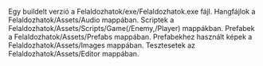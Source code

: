 Egy buildelt verzió a Felaldozhatok/exe/Felaldozhatok.exe fájl.
Hangfájlok a Felaldozhatok/Assets/Audio mappában.
Scriptek a Felaldozhatok/Assets/Scripts/Game(/Enemy,/Player) mappákban.
Prefabek a Felaldozhatok/Assets/Prefabs mappában.
Prefabekhez használt képek a Felaldozhatok/Assets/Images mappában.
Tesztesetek az Felaldozhatok/Assets/Editor mappában.
